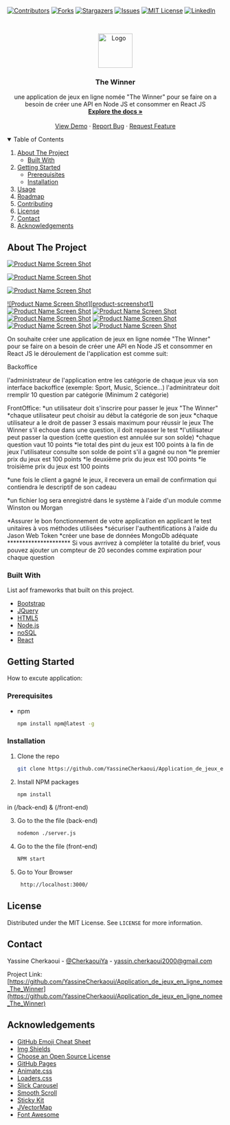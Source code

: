 [![Contributors][contributors-shield]][contributors-url]
[![Forks][forks-shield]][forks-url]
[![Stargazers][stars-shield]][stars-url]
[![Issues][issues-shield]][issues-url]
[![MIT License][license-shield]][license-url]
[![LinkedIn][linkedin-shield]][linkedin-url]


<!-- PROJECT LOGO -->
<br />
<p align="center">
  <a href="https://github.com/YassineCherkaoui/Application_de_jeux_en_ligne_nomee_The_Winner">
    <img src="images/logo.jpg" alt="Logo" width="80" height="80">
  </a>

  <h3 align="center">The Winner</h3>

  <p align="center">
    une application de jeux en ligne nomée "The Winner" pour se faire on a besoin de créer une API en Node JS et consommer en React JS
    <br />
    <a href="#"><strong>Explore the docs »</strong></a>
    <br />
    <br />
    <a href="#">View Demo</a>
    ·
    <a href="#">Report Bug</a>
    ·
    <a href="#">Request Feature</a>
  </p>
</p>



<!-- TABLE OF CONTENTS -->
<details open="open">
  <summary>Table of Contents</summary>
  <ol>
    <li>
      <a href="#about-the-project">About The Project</a>
      <ul>
        <li><a href="#built-with">Built With</a></li>
      </ul>
    </li>
    <li>
      <a href="#getting-started">Getting Started</a>
      <ul>
        <li><a href="#prerequisites">Prerequisites</a></li>
        <li><a href="#installation">Installation</a></li>
      </ul>
    </li>
    <li><a href="#usage">Usage</a></li>
    <li><a href="#roadmap">Roadmap</a></li>
    <li><a href="#contributing">Contributing</a></li>
    <li><a href="#license">License</a></li>
    <li><a href="#contact">Contact</a></li>
    <li><a href="#acknowledgements">Acknowledgements</a></li>
  </ol>
</details>



<!-- ABOUT THE PROJECT -->
## About The Project

[![Product Name Screen Shot][product-screenshot]](https://github.com/YassineCherkaoui/Application_de_jeux_en_ligne_nomee_The_Winner)

[![Product Name Screen Shot][TheWinning-screenshot]](https://github.com/YassineCherkaoui/Application_de_jeux_en_ligne_nomee_The_Winner)

[![Product Name Screen Shot][product-screenshot]](https://github.com/YassineCherkaoui/Application_de_jeux_en_ligne_nomee_The_Winner)

[![Product Name Screen Shot][product-screenshot1]](https://github.com/YassineCherkaoui/Application_de_jeux_en_ligne_nomee_The_Winner)
[![Product Name Screen Shot][product-screenshot2]](https://github.com/YassineCherkaoui/Application_de_jeux_en_ligne_nomee_The_Winner)
[![Product Name Screen Shot][product-screenshot3]](https://github.com/YassineCherkaoui/Application_de_jeux_en_ligne_nomee_The_Winner)
[![Product Name Screen Shot][product-screenshot4]](https://github.com/YassineCherkaoui/Application_de_jeux_en_ligne_nomee_The_Winner)
[![Product Name Screen Shot][product-screenshot5]](https://github.com/YassineCherkaoui/Application_de_jeux_en_ligne_nomee_The_Winner)
[![Product Name Screen Shot][product-screenshot6]](https://github.com/YassineCherkaoui/Application_de_jeux_en_ligne_nomee_The_Winner)
[![Product Name Screen Shot][product-screenshot7]](https://github.com/YassineCherkaoui/Application_de_jeux_en_ligne_nomee_The_Winner)

On souhaite créer une application de jeux en ligne nomée "The Winner" pour se faire on a besoin de créer une API en Node JS et consommer en React JS le déroulement de l'application est comme suit:

Backoffice

l'administrateur de l'application entre les catégorie de chaque jeux via son interface backoffice (exemple: Sport, Music, Science...) l'adminitrateur doit rremplir 10 question par catégorie (Minimum 2 catégorie)

FrontOffice: *un utilisateur doit s'inscrire pour passer le jeux "The Winner" *chaque utilisateur peut choisir au début la catégorie de son jeux *chaque utilisateur a le droit de passer 3 essais maximum pour réussir le jeux The Winner s'il echoue dans une question, il doit repasser le test *l'utilisateur peut passer la question (cette question est annulée sur son solde) *chaque question vaut 10 points *le total des pint du jeux est 100 points à la fin de jeux l'utilisateur consulte son solde de point s'il a gagné ou non *le premier prix du jeux est 100 points *le deuxième prix du jeux est 100 points *le troisième prix du jeux est 100 points

*une fois le client a gagné le jeux, il recevera un email de confirmation qui contiendra le descriptif de son cadeau

*un fichier log sera enregistré dans le système à l'aide d'un module comme Winston ou Morgan

*Assurer le bon fonctionnement de votre application en applicant le test unitaires à vos méthodes utilisées *sécuriser l'authentifications à l'aide du Jason Web Token *créer une base de données MongoDb adéquate ********************* Si vous avrrivez à compléter la totalité du brief, vous pouvez ajouter un compteur de 20 secondes comme expiration pour chaque question

### Built With

List aof frameworks that built on this project.
* [Bootstrap](https://getbootstrap.com)
* [JQuery](https://jquery.com)
* [HTML5](https://www.w3schools.com/html/)
* [Node.js](https://nodejs.org/)
* [noSQL](https://www.mongodb.com/nosql-explained)
* [React](https://reactjs.org/)



<!-- GETTING STARTED -->
## Getting Started

How to excute application:

### Prerequisites

* npm
  ```sh
  npm install npm@latest -g
  ```

### Installation

1. Clone the repo
   ```sh
   git clone https://github.com/YassineCherkaoui/Application_de_jeux_en_ligne_nomee_The_Winner
   ```
2. Install NPM packages
   ```sh
   npm install
   ```
  in (/back-end) & (/front-end)

3. Go to the the file (back-end)
   ```sh
   nodemon ./server.js
   ```

3. Go to the the file (front-end)
   ```sh
   NPM start
   ```

4. Go to Your Browser
   ```sh
    http://localhost:3000/
   ```



<!-- LICENSE -->
## License

Distributed under the MIT License. See `LICENSE` for more information.



<!-- CONTACT -->
## Contact

Yassine Cherkaoui - [@CherkaouiYa](https://twitter.com/CherkaouiYa) - yassin.cherkaoui2000@gmail.com

Project Link: [https://github.com/YassineCherkaoui/Application_de_jeux_en_ligne_nomee_The_Winner](https://github.com/YassineCherkaoui/Application_de_jeux_en_ligne_nomee_The_Winner)



<!-- ACKNOWLEDGEMENTS -->
## Acknowledgements
* [GitHub Emoji Cheat Sheet](https://www.webpagefx.com/tools/emoji-cheat-sheet)
* [Img Shields](https://shields.io)
* [Choose an Open Source License](https://choosealicense.com)
* [GitHub Pages](https://pages.github.com)
* [Animate.css](https://daneden.github.io/animate.css)
* [Loaders.css](https://connoratherton.com/loaders)
* [Slick Carousel](https://kenwheeler.github.io/slick)
* [Smooth Scroll](https://github.com/cferdinandi/smooth-scroll)
* [Sticky Kit](http://leafo.net/sticky-kit)
* [JVectorMap](http://jvectormap.com)
* [Font Awesome](https://fontawesome.com)



<!-- MARKDOWN LINKS & IMAGES -->
[contributors-shield]: https://img.shields.io/github/contributors/othneildrew/Best-README-Template.svg?style=for-the-badge
[contributors-url]: https://github.com/othneildrew/Best-README-Template/graphs/contributors
[forks-shield]: https://img.shields.io/github/forks/othneildrew/Best-README-Template.svg?style=for-the-badge
[forks-url]: https://github.com/othneildrew/Best-README-Template/network/members
[stars-shield]: https://img.shields.io/github/stars/othneildrew/Best-README-Template.svg?style=for-the-badge
[stars-url]: https://github.com/othneildrew/Best-README-Template/stargazers
[issues-shield]: https://img.shields.io/github/issues/othneildrew/Best-README-Template.svg?style=for-the-badge
[issues-url]: https://github.com/othneildrew/Best-README-Template/issues
[license-shield]: https://img.shields.io/github/license/othneildrew/Best-README-Template.svg?style=for-the-badge
[license-url]: https://github.com/othneildrew/Best-README-Template/blob/master/LICENSE.txt
[linkedin-shield]: https://img.shields.io/badge/-LinkedIn-black.svg?style=for-the-badge&logo=linkedin&colorB=555
[linkedin-url]: https://linkedin.com/in/othneildrew
[product-screenshot]: images/screenshot.png
[TheWinning-screenshot]: images/video.gif
[product-screenshot2]: images/signup.png
[product-screenshot3]: images/login.png
[product-screenshot4]: images/list-category.png
[product-screenshot5]: images/game.png
[product-screenshot6]: images/dashboard.png
[product-screenshot7]: images/crudCtagrie.png
